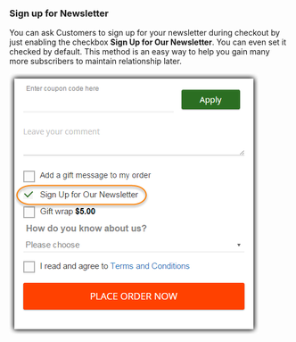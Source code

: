 ### Sign up for Newsletter
You can ask Customers to sign up for your newsletter during checkout by just enabling the checkbox **Sign Up for Our Newsletter**. You can even set it checked by default. This method is an easy way to help you gain many more subscribers to maintain relationship later.

![customers can select Sign up to Newsletter on checkout page](https://raw.githubusercontent.com/Magestore/docs/master/OSC2/Image/How-to-use/osc2-use-20.png)

